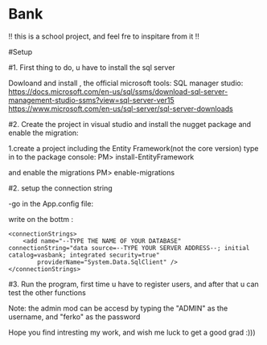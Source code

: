 # Bank
!! this is a school project, and feel fre to inspitare from it !!

#Setup

#1. First thing to do, u have to install the sql server

Dowloand and install , the official microsoft tools:
SQL manager studio:
https://docs.microsoft.com/en-us/sql/ssms/download-sql-server-management-studio-ssms?view=sql-server-ver15
https://www.microsoft.com/en-us/sql-server/sql-server-downloads

#2. Create the project in visual studio and install the nugget package and enable the migration:

1.create a project including the Entity Framework(not the core version)
type in to the package console: 
PM> install-EntityFramework

and enable the migrations
PM> enable-migrations

#2. setup the connection string

-go in the App.config file:

write on the bottm : 

    <connectionStrings>
        <add name="--TYPE THE NAME OF YOUR DATABASE" connectionString="data source=--TYPE YOUR SERVER ADDRESS--; initial catalog=vasbank; integrated security=true"
            providerName="System.Data.SqlClient" />
    </connectionStrings>
    
#3. Run the program, first time u have to register users, and after that u can test the other functions

Note: the admin mod can be accesd by typing the "ADMIN" as the username, and "ferko" as the password


Hope you find intresting my work, and wish me luck to get a good grad :)))
